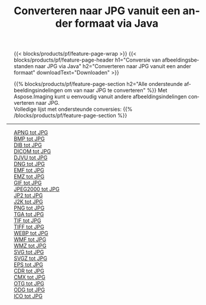 ﻿---
title: Converteren naar JPG vanuit een ander formaat via Java 
weight: 3920
url: /nl/java/conversion/to/jpg 
lang: nl
langdirlevel: 2
locales: zh-hans,ja,it,ru,de,es,fr,nl,id,lt,pl,pt,vi,tr,ko,zh-hant,ar,hi,th,sv,cs,uk,he
description: Met behulp van Aspose.Imaging kunt u eenvoudig converteren naar JPG vanuit een ander formaat
---

{{< blocks/products/pf/feature-page-wrap >}}
{{< blocks/products/pf/feature-page-header h1="Conversie van afbeeldingsbestanden naar JPG via Java" h2="Converteren naar JPG vanuit een ander formaat" downloadText="Downloaden" >}}


{{% blocks/products/pf/feature-page-section  h2="Alle ondersteunde afbeeldingsindelingen om van naar JPG te converteren" %}}
Met Aspose.Imaging kunt u eenvoudig vanuit andere afbeeldingsindelingen converteren naar JPG.
<br/>
Volledige lijst met ondersteunde conversies:
{{% /blocks/products/pf/feature-page-section %}}
<div class="container-fluid productfamilypage bg-gray">
    <div class="convertypes bg-gray agp-content section">
        <div class="container">
		<hr style="margin-left:-20px;"/>
		<div class="row other-converters">
		    <div class='col-md-2 other-converter remove-lp remove-rp'><a href="/imaging/nl/java/conversion/apng-to-jpg" >APNG tot JPG</a></div>
<div class='col-md-2 other-converter remove-lp remove-rp'><a href="/imaging/nl/java/conversion/bmp-to-jpg" >BMP tot JPG</a></div>
<div class='col-md-2 other-converter remove-lp remove-rp'><a href="/imaging/nl/java/conversion/dib-to-jpg" >DIB tot JPG</a></div>
<div class='col-md-2 other-converter remove-lp remove-rp'><a href="/imaging/nl/java/conversion/dicom-to-jpg" >DICOM tot JPG</a></div>
<div class='col-md-2 other-converter remove-lp remove-rp'><a href="/imaging/nl/java/conversion/djvu-to-jpg" >DJVU tot JPG</a></div>
<div class='col-md-2 other-converter remove-lp remove-rp'><a href="/imaging/nl/java/conversion/dng-to-jpg" >DNG tot JPG</a></div>
<div class='col-md-2 other-converter remove-lp remove-rp'><a href="/imaging/nl/java/conversion/emf-to-jpg" >EMF tot JPG</a></div>
<div class='col-md-2 other-converter remove-lp remove-rp'><a href="/imaging/nl/java/conversion/emz-to-jpg" >EMZ tot JPG</a></div>
<div class='col-md-2 other-converter remove-lp remove-rp'><a href="/imaging/nl/java/conversion/gif-to-jpg" >GIF tot JPG</a></div>
<div class='col-md-2 other-converter remove-lp remove-rp'><a href="/imaging/nl/java/conversion/jpeg2000-to-jpg" >JPEG2000 tot JPG</a></div>
<div class='col-md-2 other-converter remove-lp remove-rp'><a href="/imaging/nl/java/conversion/jp2-to-jpg" >JP2 tot JPG</a></div>
<div class='col-md-2 other-converter remove-lp remove-rp'><a href="/imaging/nl/java/conversion/j2k-to-jpg" >J2K tot JPG</a></div>
<div class='col-md-2 other-converter remove-lp remove-rp'><a href="/imaging/nl/java/conversion/png-to-jpg" >PNG tot JPG</a></div>
<div class='col-md-2 other-converter remove-lp remove-rp'><a href="/imaging/nl/java/conversion/tga-to-jpg" >TGA tot JPG</a></div>
<div class='col-md-2 other-converter remove-lp remove-rp'><a href="/imaging/nl/java/conversion/tif-to-jpg" >TIF tot JPG</a></div>
<div class='col-md-2 other-converter remove-lp remove-rp'><a href="/imaging/nl/java/conversion/tiff-to-jpg" >TIFF tot JPG</a></div>
<div class='col-md-2 other-converter remove-lp remove-rp'><a href="/imaging/nl/java/conversion/webp-to-jpg" >WEBP tot JPG</a></div>
<div class='col-md-2 other-converter remove-lp remove-rp'><a href="/imaging/nl/java/conversion/wmf-to-jpg" >WMF tot JPG</a></div>
<div class='col-md-2 other-converter remove-lp remove-rp'><a href="/imaging/nl/java/conversion/wmz-to-jpg" >WMZ tot JPG</a></div>
<div class='col-md-2 other-converter remove-lp remove-rp'><a href="/imaging/nl/java/conversion/svg-to-jpg" >SVG tot JPG</a></div>
<div class='col-md-2 other-converter remove-lp remove-rp'><a href="/imaging/nl/java/conversion/svgz-to-jpg" >SVGZ tot JPG</a></div>
<div class='col-md-2 other-converter remove-lp remove-rp'><a href="/imaging/nl/java/conversion/eps-to-jpg" >EPS tot JPG</a></div>
<div class='col-md-2 other-converter remove-lp remove-rp'><a href="/imaging/nl/java/conversion/cdr-to-jpg" >CDR tot JPG</a></div>
<div class='col-md-2 other-converter remove-lp remove-rp'><a href="/imaging/nl/java/conversion/cmx-to-jpg" >CMX tot JPG</a></div>
<div class='col-md-2 other-converter remove-lp remove-rp'><a href="/imaging/nl/java/conversion/otg-to-jpg" >OTG tot JPG</a></div>
<div class='col-md-2 other-converter remove-lp remove-rp'><a href="/imaging/nl/java/conversion/odg-to-jpg" >ODG tot JPG</a></div>
<div class='col-md-2 other-converter remove-lp remove-rp'><a href="/imaging/nl/java/conversion/ico-to-jpg" >ICO tot JPG</a></div>
                </div>
        </div>
    </div>
</div>
<br/>

